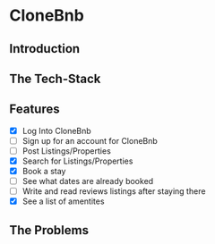 # CloneBnb

## Introduction

## The Tech-Stack

## Features

- [X] Log Into CloneBnb
- [ ] Sign up for an account for CloneBnb
- [ ] Post Listings/Properties
- [X] Search for Listings/Properties 
- [X] Book a stay
- [ ] See what dates are already booked
- [ ] Write and read reviews listings after staying there
- [X] See a list of amentites

## The Problems
